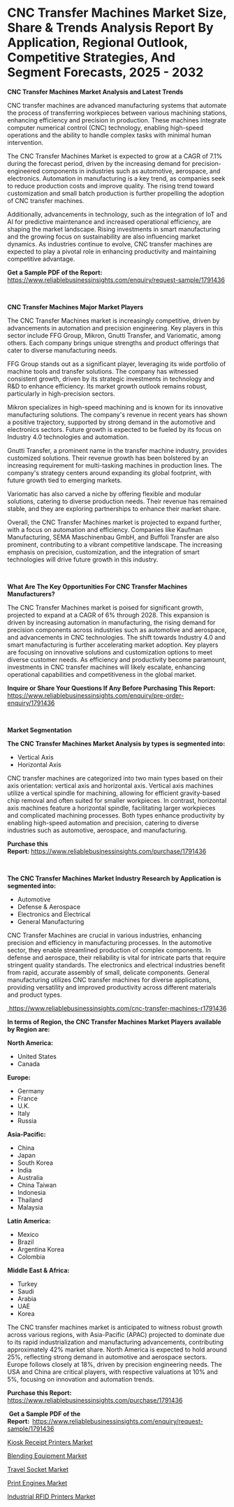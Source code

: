 <p><h1>CNC Transfer Machines Market Size, Share & Trends Analysis Report By Application, Regional Outlook, Competitive Strategies, And Segment Forecasts, 2025 - 2032</h1></p><p><strong>CNC Transfer Machines Market Analysis and Latest Trends</strong></p>
<p><p>CNC transfer machines are advanced manufacturing systems that automate the process of transferring workpieces between various machining stations, enhancing efficiency and precision in production. These machines integrate computer numerical control (CNC) technology, enabling high-speed operations and the ability to handle complex tasks with minimal human intervention.</p><p>The CNC Transfer Machines Market is expected to grow at a CAGR of 7.1% during the forecast period, driven by the increasing demand for precision-engineered components in industries such as automotive, aerospace, and electronics. Automation in manufacturing is a key trend, as companies seek to reduce production costs and improve quality. The rising trend toward customization and small batch production is further propelling the adoption of CNC transfer machines.</p><p>Additionally, advancements in technology, such as the integration of IoT and AI for predictive maintenance and increased operational efficiency, are shaping the market landscape. Rising investments in smart manufacturing and the growing focus on sustainability are also influencing market dynamics. As industries continue to evolve, CNC transfer machines are expected to play a pivotal role in enhancing productivity and maintaining competitive advantage.</p></p>
<p><strong>Get a Sample PDF of the Report:&nbsp;</strong> <a href="https://www.reliablebusinessinsights.com/enquiry/request-sample/1791436?utm_campaign=100&utm_medium=2&utm_source=Github&utm_content=ia&utm_term=18022025&utm_id=cnc-transfer-machines">https://www.reliablebusinessinsights.com/enquiry/request-sample/1791436</a></p>
<p>&nbsp;</p>
<p><strong>CNC Transfer Machines Major Market Players</strong></p>
<p><p>The CNC Transfer Machines market is increasingly competitive, driven by advancements in automation and precision engineering. Key players in this sector include FFG Group, Mikron, Gnutti Transfer, and Variomatic, among others. Each company brings unique strengths and product offerings that cater to diverse manufacturing needs.</p><p>FFG Group stands out as a significant player, leveraging its wide portfolio of machine tools and transfer solutions. The company has witnessed consistent growth, driven by its strategic investments in technology and R&D to enhance efficiency. Its market growth outlook remains robust, particularly in high-precision sectors.</p><p>Mikron specializes in high-speed machining and is known for its innovative manufacturing solutions. The company's revenue in recent years has shown a positive trajectory, supported by strong demand in the automotive and electronics sectors. Future growth is expected to be fueled by its focus on Industry 4.0 technologies and automation.</p><p>Gnutti Transfer, a prominent name in the transfer machine industry, provides customized solutions. Their revenue growth has been bolstered by an increasing requirement for multi-tasking machines in production lines. The company's strategy centers around expanding its global footprint, with future growth tied to emerging markets.</p><p>Variomatic has also carved a niche by offering flexible and modular solutions, catering to diverse production needs. Their revenue has remained stable, and they are exploring partnerships to enhance their market share.</p><p>Overall, the CNC Transfer Machines market is projected to expand further, with a focus on automation and efficiency. Companies like Kaufman Manufacturing, SEMA Maschinenbau GmbH, and Buffoli Transfer are also prominent, contributing to a vibrant competitive landscape. The increasing emphasis on precision, customization, and the integration of smart technologies will drive future growth in this industry.</p></p>
<p>&nbsp;</p>
<p><strong>What Are The Key Opportunities For CNC Transfer Machines Manufacturers?</strong></p>
<p><p>The CNC Transfer Machines market is poised for significant growth, projected to expand at a CAGR of 6% through 2028. This expansion is driven by increasing automation in manufacturing, the rising demand for precision components across industries such as automotive and aerospace, and advancements in CNC technologies. The shift towards Industry 4.0 and smart manufacturing is further accelerating market adoption. Key players are focusing on innovative solutions and customization options to meet diverse customer needs. As efficiency and productivity become paramount, investments in CNC transfer machines will likely escalate, enhancing operational capabilities and competitiveness in the global market.</p></p>
<p><strong>Inquire or Share Your Questions If Any Before Purchasing This Report:</strong> <a href="https://www.reliablebusinessinsights.com/enquiry/pre-order-enquiry/1791436?utm_campaign=100&utm_medium=2&utm_source=Github&utm_content=ia&utm_term=18022025&utm_id=cnc-transfer-machines">https://www.reliablebusinessinsights.com/enquiry/pre-order-enquiry/1791436</a></p>
<p>&nbsp;</p>
<p><strong>Market Segmentation</strong></p>
<p><strong>The CNC Transfer Machines Market Analysis by types is segmented into:</strong></p>
<p><ul><li>Vertical Axis</li><li>Horizontal Axis</li></ul></p>
<p><p>CNC transfer machines are categorized into two main types based on their axis orientation: vertical axis and horizontal axis. Vertical axis machines utilize a vertical spindle for machining, allowing for efficient gravity-based chip removal and often suited for smaller workpieces. In contrast, horizontal axis machines feature a horizontal spindle, facilitating larger workpieces and complicated machining processes. Both types enhance productivity by enabling high-speed automation and precision, catering to diverse industries such as automotive, aerospace, and manufacturing.</p></p>
<p><strong>Purchase this Report:&nbsp;</strong><a href="https://www.reliablebusinessinsights.com/purchase/1791436?utm_campaign=100&utm_medium=2&utm_source=Github&utm_content=ia&utm_term=18022025&utm_id=cnc-transfer-machines">https://www.reliablebusinessinsights.com/purchase/1791436</a></p>
<p>&nbsp;</p>
<p><strong>The CNC Transfer Machines Market Industry Research by Application is segmented into:</strong></p>
<p><ul><li>Automotive</li><li>Defense & Aerospace</li><li>Electronics and Electrical</li><li>General Manufacturing</li></ul></p>
<p><p>CNC Transfer Machines are crucial in various industries, enhancing precision and efficiency in manufacturing processes. In the automotive sector, they enable streamlined production of complex components. In defense and aerospace, their reliability is vital for intricate parts that require stringent quality standards. The electronics and electrical industries benefit from rapid, accurate assembly of small, delicate components. General manufacturing utilizes CNC transfer machines for diverse applications, providing versatility and improved productivity across different materials and product types.</p></p>
<p><a href="https://www.reliablebusinessinsights.com/cnc-transfer-machines-r1791436?utm_campaign=100&utm_medium=2&utm_source=Github&utm_content=ia&utm_term=18022025&utm_id=cnc-transfer-machines">&nbsp;https://www.reliablebusinessinsights.com/cnc-transfer-machines-r1791436</a></p>
<p><strong>In terms of Region, the CNC Transfer Machines Market Players available by Region are:</strong></p>
<p>
    <p> <strong> North America: </strong>
        <ul>
            <li>United States</li>
            <li>Canada</li>
        </ul>
        </p> 
    <p> <strong> Europe: </strong>
        <ul>
            <li>Germany</li>
            <li>France</li>
            <li>U.K.</li>
            <li>Italy</li>
            <li>Russia</li>
        </ul>
        </p> 
    <p> <strong> Asia-Pacific: </strong>
        <ul>
            <li>China</li>
            <li>Japan</li>
            <li>South Korea</li>
            <li>India</li>
            <li>Australia</li>
            <li>China Taiwan</li>
            <li>Indonesia</li>
            <li>Thailand</li>
            <li>Malaysia</li>
        </ul>
        </p> 
    <p> <strong> Latin America: </strong>
        <ul>
            <li>Mexico</li>
            <li>Brazil</li>
            <li>Argentina Korea</li>
            <li>Colombia</li>
        </ul>
        </p> 
    <p> <strong> Middle East & Africa: </strong>
        <ul>
            <li>Turkey</li>
            <li>Saudi</li>
            <li>Arabia</li>
            <li>UAE</li>
            <li>Korea</li>
        </ul>
    </p>
    </p>
<p><p>The CNC transfer machines market is anticipated to witness robust growth across various regions, with Asia-Pacific (APAC) projected to dominate due to its rapid industrialization and manufacturing advancements, contributing approximately 42% market share. North America is expected to hold around 25%, reflecting strong demand in automotive and aerospace sectors. Europe follows closely at 18%, driven by precision engineering needs. The USA and China are critical players, with respective valuations at 10% and 5%, focusing on innovation and automation trends.</p></p>
<p><strong>Purchase this Report: </strong><a href="https://www.reliablebusinessinsights.com/purchase/1791436?utm_campaign=100&utm_medium=2&utm_source=Github&utm_content=ia&utm_term=18022025&utm_id=cnc-transfer-machines">https://www.reliablebusinessinsights.com/purchase/1791436</a></p>
<p>&nbsp;<strong>Get a Sample PDF of the Report:&nbsp;&nbsp;</strong><a href="https://www.reliablebusinessinsights.com/enquiry/request-sample/1791436?utm_campaign=100&utm_medium=2&utm_source=Github&utm_content=ia&utm_term=18022025&utm_id=cnc-transfer-machines">https://www.reliablebusinessinsights.com/enquiry/request-sample/1791436</a></p>
<p><strong></strong></p>
<p><p><a href="https://github.com/kaloyhboosh/Market-Research-Report-List-1/blob/main/kiosk-receipt-printers-market.md?utm_campaign=100&utm_medium=2&utm_source=Github&utm_content=ia&utm_term=18022025&utm_id=cnc-transfer-machines">Kiosk Receipt Printers Market</a></p><p><a href="https://github.com/stickkinkel/Market-Research-Report-List-1/blob/main/blending-equipment-market.md?utm_campaign=100&utm_medium=2&utm_source=Github&utm_content=ia&utm_term=18022025&utm_id=cnc-transfer-machines">Blending Equipment Market</a></p><p><a href="https://github.com/mqhayigurbaj/Market-Research-Report-List-1/blob/main/travel-socket-market.md?utm_campaign=100&utm_medium=2&utm_source=Github&utm_content=ia&utm_term=18022025&utm_id=cnc-transfer-machines">Travel Socket Market</a></p><p><a href="https://github.com/lefiobakali/Market-Research-Report-List-1/blob/main/print-engines-market.md?utm_campaign=100&utm_medium=2&utm_source=Github&utm_content=ia&utm_term=18022025&utm_id=cnc-transfer-machines">Print Engines Market</a></p><p><a href="https://github.com/xalatieusope/Market-Research-Report-List-1/blob/main/industrial-rfid-printers-market.md?utm_campaign=100&utm_medium=2&utm_source=Github&utm_content=ia&utm_term=18022025&utm_id=cnc-transfer-machines">Industrial RFID Printers Market</a></p></p>
